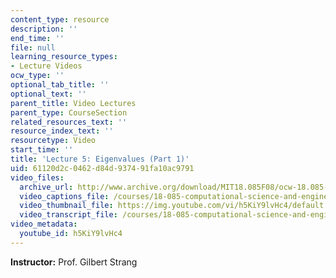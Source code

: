 ```yaml
---
content_type: resource
description: ''
end_time: ''
file: null
learning_resource_types:
- Lecture Videos
ocw_type: ''
optional_tab_title: ''
optional_text: ''
parent_title: Video Lectures
parent_type: CourseSection
related_resources_text: ''
resource_index_text: ''
resourcetype: Video
start_time: ''
title: 'Lecture 5: Eigenvalues (Part 1)'
uid: 61120d2c-0462-d84d-9374-91fa10ac9791
video_files:
  archive_url: http://www.archive.org/download/MIT18.085F08/ocw-18.085-f08-lec05_300k.mp4
  video_captions_file: /courses/18-085-computational-science-and-engineering-i-fall-2008/27868d9b319c53abafe2a9844618ebce_h5KiY9lvHc4.vtt
  video_thumbnail_file: https://img.youtube.com/vi/h5KiY9lvHc4/default.jpg
  video_transcript_file: /courses/18-085-computational-science-and-engineering-i-fall-2008/6eb7812937a25bb264c977a1ceac3b98_h5KiY9lvHc4.pdf
video_metadata:
  youtube_id: h5KiY9lvHc4
---
```


**Instructor:** Prof. Gilbert Strang



